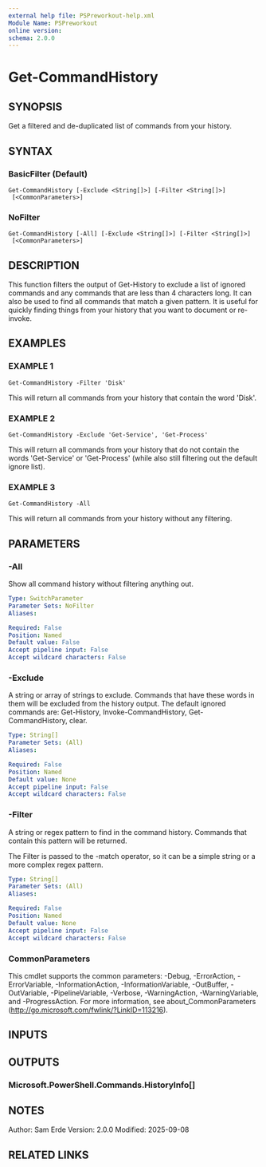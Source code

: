 ```yaml
---
external help file: PSPreworkout-help.xml
Module Name: PSPreworkout
online version:
schema: 2.0.0
---
```


# Get-CommandHistory

## SYNOPSIS

Get a filtered and de-duplicated list of commands from your history.

## SYNTAX

### BasicFilter (Default)

```
Get-CommandHistory [-Exclude <String[]>] [-Filter <String[]>]
 [<CommonParameters>]
```

### NoFilter

```
Get-CommandHistory [-All] [-Exclude <String[]>] [-Filter <String[]>]
 [<CommonParameters>]
```

## DESCRIPTION

This function filters the output of Get-History to exclude a list of ignored commands and any commands that are
less than 4 characters long.
It can also be used to find all commands that match a given pattern.
It is useful
for quickly finding things from your history that you want to document or re-invoke.

## EXAMPLES

### EXAMPLE 1

```
Get-CommandHistory -Filter 'Disk'
```

This will return all commands from your history that contain the word 'Disk'.

### EXAMPLE 2

```
Get-CommandHistory -Exclude 'Get-Service', 'Get-Process'
```

This will return all commands from your history that do not contain the words 'Get-Service' or 'Get-Process'
(while also still filtering out the default ignore list).

### EXAMPLE 3

```
Get-CommandHistory -All
```

This will return all commands from your history without any filtering.

## PARAMETERS

### -All

Show all command history without filtering anything out.

```yaml
Type: SwitchParameter
Parameter Sets: NoFilter
Aliases:

Required: False
Position: Named
Default value: False
Accept pipeline input: False
Accept wildcard characters: False
```

### -Exclude

A string or array of strings to exclude.
Commands that have these words in them will be excluded from the
history output.
The default ignored commands are: Get-History, Invoke-CommandHistory, Get-CommandHistory, clear.

```yaml
Type: String[]
Parameter Sets: (All)
Aliases:

Required: False
Position: Named
Default value: None
Accept pipeline input: False
Accept wildcard characters: False
```

### -Filter

A string or regex pattern to find in the command history.
Commands that contain this pattern will be returned.

The Filter is passed to the -match operator, so it can be a simple string or a more complex regex pattern.

```yaml
Type: String[]
Parameter Sets: (All)
Aliases:

Required: False
Position: Named
Default value: None
Accept pipeline input: False
Accept wildcard characters: False
```

### CommonParameters

This cmdlet supports the common parameters: -Debug, -ErrorAction, -ErrorVariable, -InformationAction, -InformationVariable, -OutBuffer, -OutVariable, -PipelineVariable, -Verbose, -WarningAction, -WarningVariable, and -ProgressAction.
For more information, see about_CommonParameters (http://go.microsoft.com/fwlink/?LinkID=113216).

## INPUTS

## OUTPUTS

### Microsoft.PowerShell.Commands.HistoryInfo[]

## NOTES

Author: Sam Erde
Version: 2.0.0
Modified: 2025-09-08

## RELATED LINKS
